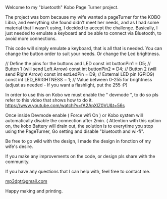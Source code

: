 Welcome to my "bluetooth" Kobo Page Turner project.


The project was born because my wife wanted a pageTurner for the KOBO Libra, and everything she found didn't meet her needs, and as I had some material that I wasn't using,
I decided to accept the challenge. Basically, I just needed to emulate a keyboard and be able to connect via Bluetooth, to avoid more connections.

This code will simply emulate a keyboard, that is all that is needed.
You can change the button order to suit your needs.
Or change the Led brightness.

// Define the pins for the buttons and LED
const int buttonPin1 = D5;     // Button 1 (will send Left Arrow)
const int buttonPin2 = D4;     // Button 2 (will send Right Arrow)
const int extLedPin = D9;      // External LED pin (GPIO9)
const int LED_BRIGHTNESS = 1;  // Value between 0-255 for brightness (adjust as needed - If you want a flashlight, put the 255 :P)


In order to use this on Kobo we must enable the " devmode ", to do so pls refer to this video that shows how to do it.
https://www.youtube.com/watch?v=fA2ApXlZ0VU&t=56s

Once inside Devmode enable ( Force wifi On ) or Kobo system will automatically disable the connection after 2min.
( Attention with this option on, the kobo Battery will drain out, the solution is to everytime you stop using the PageTurner,
Go setting and disable "bluetooth and wi-fi".


Be free to go wild with the design, I made the design in fonction of my wife's desire.

If you make any improvements on the code, or design pls share with the community.

If you have any questions that I can help with, feel free to contact me.

mp3dpt@gmail.com

Happy making and printing.
